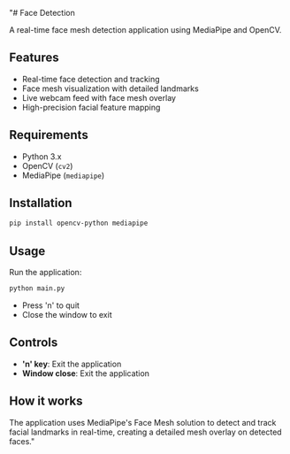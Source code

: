 "# Face Detection

A real-time face mesh detection application using MediaPipe and OpenCV.

## Features

- Real-time face detection and tracking
- Face mesh visualization with detailed landmarks
- Live webcam feed with face mesh overlay
- High-precision facial feature mapping

## Requirements

- Python 3.x
- OpenCV (`cv2`)
- MediaPipe (`mediapipe`)

## Installation

```bash
pip install opencv-python mediapipe
```

## Usage

Run the application:

```bash
python main.py
```

- Press 'n' to quit
- Close the window to exit

## Controls

- **'n' key**: Exit the application
- **Window close**: Exit the application

## How it works

The application uses MediaPipe's Face Mesh solution to detect and track facial landmarks in real-time, creating a detailed mesh overlay on detected faces." 
